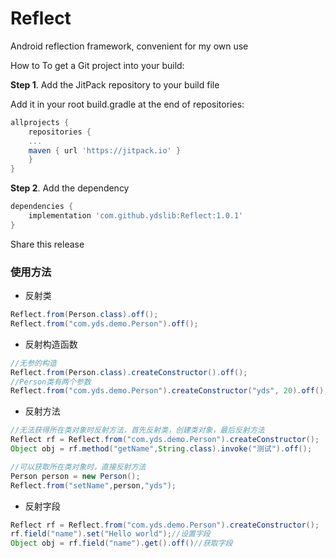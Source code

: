 # Reflect
Android reflection framework, convenient for my own use

How to
To get a Git project into your build:

**Step 1**. Add the JitPack repository to your build file

Add it in your root build.gradle at the end of repositories:
```gradle
allprojects {
    repositories {
	...
	maven { url 'https://jitpack.io' }
    }
}
```
**Step 2**. Add the dependency
```gradle
dependencies {
    implementation 'com.github.ydslib:Reflect:1.0.1'
}
```
Share this release



### 使用方法
- 反射类
```java
Reflect.from(Person.class).off();
Reflect.from("com.yds.demo.Person").off();
```

- 反射构造函数
```java
//无参的构造
Reflect.from(Person.class).createConstructor().off();
//Person类有两个参数
Reflect.from("com.yds.demo.Person").createConstructor("yds", 20).off();
```

- 反射方法
```java
//无法获得所在类对象时反射方法，首先反射类，创建类对象，最后反射方法
Reflect rf = Reflect.from("com.yds.demo.Person").createConstructor();
Object obj = rf.method("getName",String.class).invoke("测试").off();

//可以获取所在类对象时，直接反射方法
Person person = new Person();
Reflect.from("setName",person,"yds");
```

- 反射字段
```java
Reflect rf = Reflect.from("com.yds.demo.Person").createConstructor();
rf.field("name").set("Hello world");//设置字段
Object obj = rf.field("name").get().off()//获取字段
```






